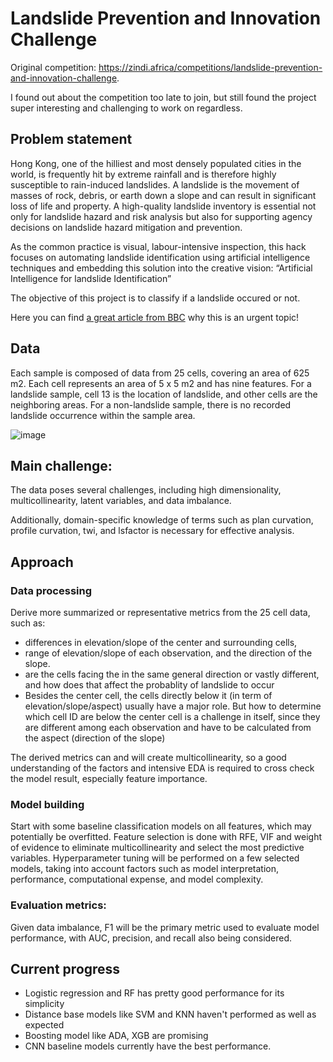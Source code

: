 # Landslide Prevention and Innovation Challenge

Original competition: https://zindi.africa/competitions/landslide-prevention-and-innovation-challenge. 

I found out about the competition too late to join, but still found the project super interesting and challenging to work on regardless.

## Problem statement
Hong Kong, one of the hilliest and most densely populated cities in the world, is frequently hit by extreme rainfall and is therefore highly susceptible to rain-induced landslides. A landslide is the movement of masses of rock, debris, or earth down a slope and can result in significant loss of life and property. A high-quality landslide inventory is essential not only for landslide hazard and risk analysis but also for supporting agency decisions on landslide hazard mitigation and prevention.

As the common practice is visual, labour-intensive inspection, this hack focuses on automating landslide identification using artificial intelligence techniques and embedding this solution into the creative vision: “Artificial Intelligence for landslide Identification”

The objective of this project is to classify if a landslide occured or not.

Here you can find <a href='https://www.bbc.com/future/article/20220225-how-hong-kong-protects-people-from-its-deadly-landslides '>a great article from BBC</a> why this is an urgent topic!

## Data
Each sample is composed of data from 25 cells, covering an area of 625 m2. Each cell represents an area of 5 x 5 m2 and has nine features. For a landslide sample, cell 13 is the location of landslide, and other cells are the neighboring areas. For a non-landslide sample, there is no recorded landslide occurrence within the sample area.

![image](https://user-images.githubusercontent.com/112837341/232376292-927b35ca-2465-40a2-8694-96fc7e8eadb0.png)


## Main challenge:
The data poses several challenges, including high dimensionality, multicollinearity, latent variables, and data imbalance.

Additionally, domain-specific knowledge of terms such as plan curvation, profile curvation, twi, and lsfactor is necessary for effective analysis. 

## Approach
### Data processing
Derive more summarized or representative metrics from the 25 cell data, such as:
- differences in elevation/slope of the center and surrounding cells, 
- range of elevation/slope of each observation, and the direction of the slope. 
- are the cells facing the in the same general direction or vastly different, and how does that affect the probablity of landslide to occur
- Besides the center cell, the cells directly below it (in term of elevation/slope/aspect) usually have a major role. But how to determine which cell ID are below the center cell is a challenge in itself, since they are different  among each observation and have to be calculated from the aspect (direction of the slope)

The derived metrics can and will create multicollinearity, so a good understanding of the factors and intensive EDA is required to cross check the model result, especially feature importance.

### Model building
Start with some baseline classification models on all features, which may potentially be overfitted. 
Feature selection is done with RFE, VIF and weight of evidence to eliminate multicollinearity and select the most predictive variables.
Hyperparameter tuning will be performed on a few selected models, taking into account factors such as model interpretation, performance, computational expense, and model complexity. 

### Evaluation metrics:
Given data imbalance, F1 will be the primary metric used to evaluate model performance, with AUC, precision, and recall also being considered. 

## Current progress
- Logistic regression and RF has pretty good performance for its simplicity
- Distance base models like SVM and KNN haven't performed as well as expected
- Boosting model like ADA, XGB are promising
- CNN baseline models currently have the best performance.



